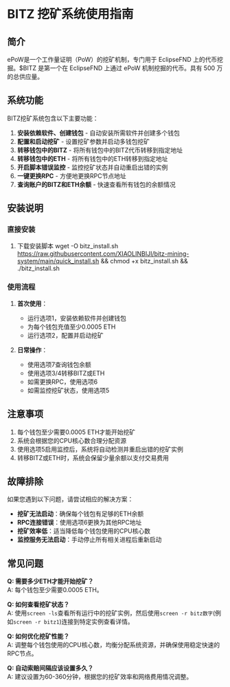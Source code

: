# BITZ 挖矿系统使用指南

## 简介

ePoW是一个工作量证明（PoW）的挖矿机制，专门用于 EclipseFND 上的代币挖掘。$BITZ 是第一个在 EclipseFND 上通过 ePoW 机制挖掘的代币。具有 500 万的总供应量。

## 系统功能

BITZ挖矿系统包含以下主要功能：

1. **安装依赖软件、创建钱包** - 自动安装所需软件并创建多个钱包
2. **配置和启动挖矿** - 设置挖矿参数并启动多钱包挖矿
3. **转移钱包中的BITZ** - 将所有钱包中的BITZ代币转移到指定地址
4. **转移钱包中的ETH** - 将所有钱包中的ETH转移到指定地址
5. **开启脚本错误监控** - 监控挖矿状态并自动重启出错的实例
6. **一键更换RPC** - 方便地更换RPC节点地址
7. **查询账户的BITZ和ETH余额** - 快速查看所有钱包的余额情况

## 安装说明

### 直接安装

1. 下载安装脚本
wget -O bitz_install.sh https://raw.githubusercontent.com/XIAOLINBIJI/bitz-mining-system/main/quick_install.sh && chmod +x bitz_install.sh && ./bitz_install.sh

### 使用流程

1. **首次使用**：
   - 运行选项1，安装依赖软件并创建钱包
   - 为每个钱包充值至少0.0005 ETH
   - 运行选项2，配置并启动挖矿

2. **日常操作**：
   - 使用选项7查询钱包余额
   - 使用选项3/4转移BITZ或ETH
   - 如需更换RPC，使用选项6
   - 如需监控挖矿状态，使用选项5

## 注意事项

1. 每个钱包至少需要0.0005 ETH才能开始挖矿
2. 系统会根据您的CPU核心数合理分配资源
3. 使用选项5启用监控后，系统将自动检测并重启出错的挖矿实例
4. 转移BITZ或ETH时，系统会保留少量余额以支付交易费用

## 故障排除

如果您遇到以下问题，请尝试相应的解决方案：

- **挖矿无法启动**：确保每个钱包有足够的ETH余额
- **RPC连接错误**：使用选项6更换为其他RPC地址
- **挖矿效率低**：适当降低每个钱包使用的CPU核心数
- **监控服务无法启动**：手动停止所有相关进程后重新启动

## 常见问题

**Q: 需要多少ETH才能开始挖矿？**  
A: 每个钱包至少需要0.0005 ETH。

**Q: 如何查看挖矿状态？**  
A: 使用`screen -ls`查看所有运行中的挖矿实例，然后使用`screen -r bitz数字`(例如`screen -r bitz1`)连接到特定实例查看详情。

**Q: 如何优化挖矿性能？**  
A: 调整每个钱包使用的CPU核心数，均衡分配系统资源，并确保使用稳定快速的RPC节点。

**Q: 自动索赔间隔应该设置多久？**  
A: 建议设置为60-360分钟，根据您的挖矿效率和网络费用情况调整。

